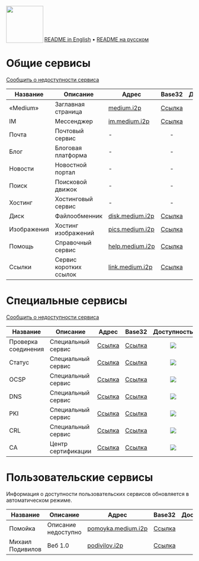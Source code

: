 <br/>
<img align="left" src="https://i.imgur.com/jwwzAxj.png" width="100px">
<br/><br/><br/><br/>

[README in English](README.en.md) • [README на русском](README.md)

# Общие сервисы
[Сообщить о недоступности сервиса](https://github.com/medium-isp/medium/issues/new)

| Название     	| Описание                    	| Адрес                       	| Base32 	      | Доступность 	| SSL | CA |
|-------------- |------------------------------ |------------------------------ |:-------------:|:-------------:|:---:|:--:|
| «Medium» 	| Заглавная страница            | [medium.i2p](http://medium.i2p/?i2paddresshelper=dLJzgrK601vSbtNZGQ~R8V0ruRsdeG35gaIdH0RkXzoFioASVww8YociZfrgLsnHmKmMfA46fFv6goHkWYLMcWCDqoNc1X1bUzJwNxGHDcJJ1svKCuMGJDm5Ve~UMkdqEWofeT4tc4F14dJE48ff10jM4Y3Zc1tJCBuXKwtwa~mAdSacDlowXABP3kQ76kpMqQZ6dAithyAi53u-USvTmpK0Lc4uvZsWQL32m~qGMEiNrrlAhHZY2ttPbPUq8ig1bhEoBkN9CEYDdEgH3mw9CNmIhUrQThD9Hp~Wlsvd1x0815U-DDPqQvbwj2KgVRRt4z0uvZ-Ol0gpJwSgXfovVmuGj-PjbzFlfe-oGB-hQWEM~rTvIGdoS09nyWZtzzEQMnOwxv72fEM7HVQbMzSQ3B2UMHDWcXaY~lmQNnXcvNPMZiWA9Qt0ogUdWzDMyz1OvK5hsUPOLEYJMQ7GS272Mx3E6fqGct2EJ20IDIY8MfMVvCzYOK58lvTqeEsAz-fRBQAEAAcAAA==)                   	| [Ссылка](http://mediumsqsqgxwwhioefin4qu2wql4nybk5fff7tgwbg2f6bgkboa.b32.i2p)              	| ![](https://img.shields.io/badge/доступен-success.svg)            	| ✅ | <a href="https://github.com/medium-isp/certification-authority/blob/master/ca-certificates/Medium_Root_CA.crt"><img src="https://img.shields.io/badge/%F0%9F%94%92-Medium_Root_CA-success.svg"></a> |
| IM   		| Мессенджер             	| [im.medium.i2p](http://im.medium.i2p/?i2paddresshelper=ZiLCyFW8shsSqPFZLyCnQEsXIpYud~0AjPBuCqKHEm8HCN0qvIiav-s5lCOWDh~DWC-bLqopcC1dEdCebMepEQZaUBM1MsrA~0rh4fqf1N7D~9~UI60il9HpLWgFRbexNfsvUx4r2LwCLG5odSbrJKFoRQ7r9MCOWdEb-asKTyXp1Q~NArFJwyn02C6jzuitQgveTQsVCwDm6VBh0hsdqrV3l62Fi8KENPbPwOb8baI9dzB20l-ZTkFjkFDkhann8d0Hd34qRLxAR2s-F149qf5Fri2LKhki-JkGgXofJPK80uLRe6x3hhBpyPowo-0hFSKPpSdZP5KCgW3y-~PJxqw-9q2sDz38K1Qc6wBGi-ouA~R9YIwYJ9QzRTNheIks4Cd2HXifV7haQZu0bbFdLb1ZbCsvrRo8iKf9gxrjIjsMSgaQsuSgTS5a7l6wMWfmfk7YN8EcgtaRUI6emglsVvvlrJPidzYxzLtyUWQPZYyEWnQTyhUMhpUlJmn17HyuBQAEAAcAAA==)              	| [Ссылка](http://imczm4o22fuinld5hyqdjvy6w3wttn6c3zxxonh72fnjnebokqfa.b32.i2p)              	| ![](https://img.shields.io/badge/доступен-success.svg)            	| ✅ | <a href="https://github.com/medium-isp/certification-authority/blob/master/ca-certificates/Medium_Root_CA.crt"><img src="https://img.shields.io/badge/%F0%9F%94%92-Medium_Root_CA-success.svg"></a> |
| Почта   	| Почтовый сервис             	| - | - | ![](https://img.shields.io/badge/нет_информации-inactive.svg)            	| - | - |
| Блог   	| Блоговая платформа            | - | - | ![](https://img.shields.io/badge/нет_информации-inactive.svg)            	| - | - |
| Новости   	| Новостной портал             	| - | - | ![](https://img.shields.io/badge/нет_информации-inactive.svg)            	| - | - |
| Поиск   	| Поисковой движок             	| - | - | ![](https://img.shields.io/badge/нет_информации-inactive.svg)            	| - | - |
| Хостинг   	| Хостинговый сервис	        | - | - | ![](https://img.shields.io/badge/нет_информации-inactive.svg)            	| - | - |
| Диск   	| Файлообменник                	| [disk.medium.i2p](http://disk.medium.i2p/?i2paddresshelper=rfhCTOQPt~jrquDp924fprg1oEhh2AQLWVd7o5IHuQUzWXlbsWyVlyDrTAgTHrukC~mV0KM7Pdx7Ae3OscYsAKOnKGNLBiMpvf9oyWc6BiZmLVV0lCMOjOe1zaWTYDyaalVgST1uJOnvqK4z5Bsp5KtjQTfdbWBo-03fvrxC~xr5vAfUXxGNWRohOsB50yo36KhEfin2q5x-BOjpR14jelnxdPvsjly4Ey3QZGkI5FBtqyz4habghOZ-OzPn9QY9x17j~ISiENrUV0oN0MREvMQyQWoILzfBdCNgokQP956H-D~3jQcwns-zUJJzUn5NKmtGVdtLeiopMd-TBkn377O2TocwJs4JDWO2EirkR6QpE~eecoaVEBmiKX62nE~GmO-Ru3caCssR2REWSLAycm3EE6EodYrpnWDhR7F0kIyXqDl9waAoIUWdBeUfWTWbWTPJXYm5QZ5tf8ffSB~gCc7mz9-2cTG7z~tr6CQX0FyHB06vKdHO0122w80xsGggBQAEAAcAAA==)              	| [Ссылка](http://diskinhww4t44nsa6rt56u32zhkgpervtyrauyyb7eqri4sqzeja.b32.i2p)              	| ![](https://img.shields.io/badge/доступен-success.svg)            	| ✅ | <a href="https://github.com/medium-isp/certification-authority/blob/master/ca-certificates/Medium_Root_CA.crt"><img src="https://img.shields.io/badge/%F0%9F%94%92-Medium_Root_CA-success.svg"></a> |
| Изображения   | Хостинг изображений           | [pics.medium.i2p](http://pics.medium.i2p/?i2paddresshelper=~wC19ISgdGp1Lh18DY1mRSLSGEk0YTWvplK~9pUQtVj1DD-nEoizpiKKTroORjBfSUmMPPTGvzh6-IB0dIWUsdn4X-s8wNr3sWFlyX1yFoHHvkyzLgAY-ju2QXkyeFjJhqAYy16fU4PqYehVALTjO2v2DN5GgDdmTPJ81yo4xOW61a9oxWByzQ~elYH-Liv0vfbNdPlANr5lmLhvDv67FVhEsFxKx-no-dMqBGniwPqZxtN5Eo0dl1DVf9yOdRcnJQSM5byMKZgQM2f~KtGOOa2yvPnjdsSdqw5Zh~RttAt6UnXbKp48pmP05rU-IWXYWXhBXYy2sZQSvXA-TIw~IxZ9UmU-jogu6shVw1iIadkFL5n0gTnOnIwJKheY2dvU-~FrrHoXnx1dZmNHsuLY5mNV7acOeKUlt2AUNDk-8Xdris7Rsl8mKSgTVMtJWNKuug07yzjq8ZolI43mL-LZErwrqVH-9a5N2I7ZpM-pODqWVs6lrEULiCj2iV7gMiNhBQAEAAcAAA==)              	| [Ссылка](http://picsqjcq6pjugty4rfvl2kjqg65lroc27jlrtdjlh2mdvug57meq.b32.i2p)              	| ![](https://img.shields.io/badge/доступен-success.svg)            	| ✅ | <a href="https://github.com/medium-isp/certification-authority/blob/master/ca-certificates/Medium_Root_CA.crt"><img src="https://img.shields.io/badge/%F0%9F%94%92-Medium_Root_CA-success.svg"></a> |
| Помощь   	| Справочный сервис             | [help.medium.i2p](http://help.medium.i2p/?i2paddresshelper=Y0U6Hz0ZIIbo9Kr1rp8zeIbXkU1BwceYJi-4eFjZY8d116ioh9n4~b9U~U-OX8uEgmLZM9NOeJC8uiheW5ovP3QArXCzQjutLSNaXZtiIdJOehYUSVe2CkznTw3DURCusaQUU7Vd2FS-dFLU-9GS233-4h5bnSQjFbJiVDKsD9IvJ5-HvBQ27BPuANnOsONCaGP5~xKiIUwa5Vwitxo8Rmeob9d~f7d~J2l5th3e0hv8hD18Th-1n~yK6iqopHsIdrc0CkLk5ZhlWoEMdE8XorSW0eA898VnrS42Su0GxbD6rmIA8fQx8vJMFcojAMv7rju1A~vs98HWTPo1KP76oDyvuo2U9NL7xA-2WehGroSxAeSdfAYK4sbick6~vcAuFqsOAaFbetBwyV1eBPr6aDfc5UrlbZpF~4~6E36oAKoy72UXafuT~X526JKfhZjzUyI0x~3pNvMkh9OY2mVeDSTlBg0oCPUKl3MVfXnyMVarljvOUAeu-A0dxkfHJ8VWBQAEAAcAAA==)              	| [Ссылка](http://help5mh3k2n5uagmikaswa2beh7w453zcedbkmnh43zoxasvsprq.b32.i2p)              	| ![](https://img.shields.io/badge/доступен-success.svg)            	| ✅ | <a href="https://github.com/medium-isp/certification-authority/blob/master/ca-certificates/Medium_Root_CA.crt"><img src="https://img.shields.io/badge/%F0%9F%94%92-Medium_Root_CA-success.svg"></a> |
| Ссылки   	| Сервис коротких ссылок        | [link.medium.i2p](http://link.medium.i2p/?i2paddresshelper=cavtaSJ9GgVnqXXBA~rWmrXHti~7DdpkGB83jBdv3dqlScc0dd8ANGapXHxJ~HKX3MTIb~fom1NyXRXEzdoquozRGY5QBQHJsD6phR~nF-~tU0sgt3ya7YlIbSRrT8bCbROr8u42u18CXrPmsS8YKIwbvD6CzI1FMdY4IIbnkFKtsXsjrxtIFeSYcOQ7ZeXhbcsxQi4525ML6ZZHaWT-rdX34qTj4fBq15SiJlJTjFDEI5CaR4cI0ElwmfG4wyzjX7VQR8jS3leP51bVDA29aBv2Z6trQbCxgu~FVNxf4SFC0YuI6VZ2mQ8zFOU9aijkiD2pD7anM71NxE1CAZ~lB5I8z-HpvbNZ7XwabXEwEYMqErYWAZO8xOuSdGsBLjd-TI1RIW~h2l6nSXVCSO2UBZ2tS)              	| [Ссылка](http://link22me2cqiaoqvw3qaoa4x3qglu65ihf4ijaoxkyxseforueiq.b32.i2p)              	| ![](https://img.shields.io/badge/доступен-success.svg)            	| ✅ | <a href="https://github.com/medium-isp/certification-authority/blob/master/ca-certificates/Medium_Root_CA.crt"><img src="https://img.shields.io/badge/%F0%9F%94%92-Medium_Root_CA-success.svg"></a> |

# Специальные сервисы
[Сообщить о недоступности сервиса](https://github.com/medium-isp/medium/issues/new)

| Название     	| Описание                    	| Адрес                       	| Base32 	      | Доступность 	| SSL | CA |
|-------------- |------------------------------ |------------------------------ |:-------------:|:-------------:|:---:|:--:|
| Проверка соединения 	| Специальный сервис        	| [Ссылка](http://connectivitycheck.medium.i2p/?i2paddresshelper=gCrYOUONipDQYmSw-UQKUz5pglDjwt7GW194ozSQGHijxoU7ebN4Ysxcp9v0~GMs~vmMJRivOjvbmiPCRpBlsPlv~o9HtpGH3PsfhIrlz4Kc4xEJ4slyvMdOicOmshVTDQj3iSh8x8It5lSkjeprGZZ5SZ2uDqvxTfWrVu-oWI-E63x4BNQadz9gXSK6tDeNupTeHdzIo9PEFnHQSdphmW-XbL9iWCZdAJPj3BTmEyRwJhrgYJotbFyMu9w506p3VhuImyNDzRCc0XpYJpBR0uWz-Oq9YjtGAG2rfT5ZpfnCqCwN8kkDXgWsPisAXkdkS7w6-Rr0eFq78MhWSNMIStwbA7ZmPnxEkWi8fuSnZ5lxOfkUG2PsY4qD7laP0XGp3U60iqe4Zpf-Wvofi8rtArsZ2gRnAXDaCbbUycL~bQCt953viJMxwVooO8XaDVYl9Y4adqyt0Kd9M1ExI6zntD60gs7b3JhoKybS9WUiBti6KuBbRvIA1KBpXBN4nQufBQAEAAcAAA==) 	| [Ссылка](http://check3cxx6tkyxh4a2lcfarooflkvjwu7bijzto5iunbudc3snja.b32.i2p)              	| ![](https://img.shields.io/badge/доступен-success.svg)            	| ✅ | <a href="https://github.com/medium-isp/certification-authority/blob/master/ca-certificates/Medium_Root_CA.crt"><img src="https://img.shields.io/badge/%F0%9F%94%92-Medium_Root_CA-success.svg"></a> |
| Статус 	| Специальный сервис        	| [Ссылка](http://status.medium.i2p/?i2paddresshelper=eywi6tdpeVywDVimT5SiGiIE9SjD50hhb4AswcItEEGCoilb2vu-SFJBngQhwObFwdG6rIah0tO97IS52c5djyu5XsMLDBiljj6PuzIeKo6kbsJujaqDpxl-SQCnzgbtUL~zVuPauIgs9pwuRzQON9XI1FTgRfJd96uZk4lF27iZ~NOqQ8tjdvZ9li1~f3e4JrOgV09gGT0dsUDHI2Ha1hgeMQW5TbZhJzkWAkB~26ESOgUPfypLLKwKzieTDGDTSmPAW1lor2dAdJ-cz-fFcOh9pfui9TzFkf5sDqKAWERMYlS14qO4EjVWtFWZcHRwqWzKYYuH3l2pQeDe3xzRgDR65-slKCKsCZ8-DTT9ZSV-Ap-SY3lVfFADXMUpSJrwAEXxtBTsuwr1vS18iz1SMtbixG-so7awRVV~LHr9DZFhrCJXa5DpD6vXR2CYSxMo437yaK8AupComImMLKr8gCTc1nUpe52nmjeYZzCGLId-Mbrrl60HOYCDoKIJxr0SBQAEAAcAAA==) 	| [Ссылка](http://statusbh7muxyv43kvzu6haj3usb6w7dq73qqwhtbneps2pak5gq.b32.i2p)              	| ![](https://img.shields.io/badge/доступен-success.svg)            	| ✅ | <a href="https://github.com/medium-isp/certification-authority/blob/master/ca-certificates/Medium_Root_CA.crt"><img src="https://img.shields.io/badge/%F0%9F%94%92-Medium_Root_CA-success.svg"></a> |
| OCSP 	| Специальный сервис        	| [Ссылка](http://ocsp.medium.i2p/?i2paddresshelper=CIM918lo7O2sestzjtjOx5fAS6JND3QTJIJh0LYgkchBFOPRy3dMX3bcy0ojp6nabReFfpCnoai0uMu~aNcHsYQaT52jtH~9xJ6UqPJD9A7crA1NtPhpDyMMYju7aIBJMrLUPD1tmBzNiLp7bqrDU34W9sD8gMUBf59iI9Ay2YZBYXWKDk-eceZLTOTaLY4oQFf3Z6KPcBhMYVJe2fHD7fKjreUsqXTsgdhfv6Igw3pKNSwr-UjLl07QvjPHf-EEDZgtgDzrvVhew3WdSVBSnH0R6PWltISjZtW8yqajB7rT-JnSJGWaFA3LLBexcapf8iXfgGhijkjrydNjd0-Jl~T5dbB-h5Wqwi4aFnv0Wtg7MX08EVPg~1M2o601rp-7P1vzMDYVqL9vAX0RnFOm0Jl~BBGLydG1vMLiZRNLEIoXdFooaggYzgAJmkFwlLOtQJq4VrJhRYzhSE7IMDTxGIruCOfGCC5q~OE0b8T7VQsn9hqrget7Ar0BhcxDE-G9BQAEAAcAAA==) 	| [Ссылка](http://ocsp2f4vhs2r3u6cdfqlp2ao3mmwb3f57gnhs4kngsxylqof52ka.b32.i2p)              	| ![](https://img.shields.io/badge/доступен-success.svg)            	| ❌ | - |
| DNS 	| Специальный сервис        	| [Ссылка](http://dns.medium.i2p/?i2paddresshelper=nSoocrdWZtFKG03ML363mC9uMrjAOtU8zfsCW5J6gaWeS2cgvMOcXsT6jI78y2ucUcybShhxOazN~7R4yZszZ3EUWmwTA2pczbY~ModyarJnC~tKwRFGlozceXmC8WDO3kRZxDhYAtM7Rgv4wac0V8JIfN8VIuhW~M2VT1m0CPDALv~C4wTOI4XvsAKs35eCgMrFoskA55DUJOEa01lEKtwnDuy0JT5~OLvEDMBHHGVy3gHHUd2-II~3bgMnHRB8pOwXUtsbbwpPycOe1z9x2Ryx6G7zfh4iaS~651J2tU7ee-2LNPg-yfk~k7ZzwXt1GDmmWacQLuOH019MA~wZpFMLo6DrEvpgxUcygIwOIh3RS8g2d75RHLxvycHbHJxm7mFLKrPFDsfzNJ1bL4A5qLd~G~sQH2h3cawroroM5z6C6M08KIxK-fFInlrAOoRwhH7HLNMPM4YZFrrEZOW~iIlSGER7GhQX9NmtMEwFaOCqQK0ICJTQmKxLQUQGQljDBQAEAAcAAA==) 	| [Ссылка](http://dns3a44zzbexpzpqakipnshxvdovx5vx4wpwknncbcekldjqp2wa.b32.i2p)              	| ![](https://img.shields.io/badge/доступен-success.svg)            	| ✅ | <a href="https://github.com/medium-isp/certification-authority/blob/master/ca-certificates/Medium_Root_CA.crt"><img src="https://img.shields.io/badge/%F0%9F%94%92-Medium_Root_CA-success.svg"></a> |
| PKI 	| Специальный сервис        	| [Ссылка](http://pki.medium.i2p/?i2paddresshelper=g6YQP06YuQkPaoXiDdyPUUWx10GkG0z9uYCs4zyHVKXmQZaYVTU4va5UIUVKeJA3nKgfCYwxxz9HLS4ZHuG84PlxJM44KS9nQ3tdzDH4T8041fo51FHhfykox41ARcXou6QkYhsldGWpxMOt4s6FK2lnQfUArzLIjYZFYESNmHD6ZCFIJrDGrmFA7AKa3GK3ZZ2J02DtzCUgrCOG-U2tcoSCdNVq2q~gTwM7Mu~WdRMfnoYEh6chmosZoEOrN5ereLVT52xgAcO6ZrrsBqcvu1EfL2yP-B-0FtfrbszXOs5TtKhA3b91sP-Oc72f27ctDQiBNto5VHMK8XOolSxRM0PyNgI80QW0-OPnfTcpcUMU78XGwO9d8ZjQTlglzVc~6gnzqXe1EAyEWtk9RIBcWY3e7A3Ac4AYwYf~vcPPWfjZg1DDsOhh4NJUrHK4b~E7HziCo5taA6n~W8QUoBUeORZK1JhA0Q5GJBkq6OW3k3Mz4BxVlNDCnaCTBq0socD8BQAEAAcAAA==) 	| [Ссылка](http://pki2o3s6xe2c4wgt6wumujcn43ymlxyfylkre6rdtj6f3xncdmmq.b32.i2p)              	| ![](https://img.shields.io/badge/доступен-success.svg)            	| ✅ | <a href="https://github.com/medium-isp/certification-authority/blob/master/ca-certificates/Medium_Root_CA.crt"><img src="https://img.shields.io/badge/%F0%9F%94%92-Medium_Root_CA-success.svg"></a> |
| CRL 	| Специальный сервис        	| [Ссылка](http://crl.medium.i2p/?i2paddresshelper=Jk3s6fMREhqUv3IyV-51S8mW0CtNCPvvYEzBb8r-JpgFdy46ALUK4tjy0ssuBjeFqgjCBhtm43c9Qu6lK0MaYtTwehbDngJYiFDhIzAYHyAzk2dXaVlrT4qBbw8vKfTafO9UdXhxCE~SKQ1rvVg3T2fDkDglM3PoAgGTz7mclun9y3IfiqTHmqlF3EBQrHCbnhsyiwNeO9LtOBGDWJao~z6AINPcPUA~joEMSBtf5OYd6djilm0-5c6ucjor1chBYuIJw5DbLCYRwjrSyepIgmbNdOwozJUqhjGW10A1dFNDvpNWDSQuaIUmDrztbs4JuIUym1B-5BB9ocY9kOuURhLNWFgExn-fitjjWD34EXEzCCPoJDDvxm1stDd-lz5mX5DtyTxgjeVkO94Dmtvm~sMeHMdE46WCpPNxiZLCDrfXwU46tsNZOrhIGON03R3pv8~5BSg~L0AKE6Kd5cc3Bb5CWjMIJ66OKI3CWkjyNakNseIKocSrWlJjUWNe7~j1BQAEAAcAAA==) 	| [Ссылка](http://crl4t6jw3vhxy4acmcy5bvpp4zmfjzkjotbcgbiq7fzyhofv7dqa.b32.i2p)              	| ![](https://img.shields.io/badge/доступен-success.svg)            	| ❌ | - |
| CA 	| Центр сертификации            | [Ссылка](http://secure.medium.i2p/?i2paddresshelper=V4aaivFe5qs4B67h3zJga-E1kUHQ-bTCQKOh0xYhXzTDf2lAYCrzTrRKSevKQgtctIiPyOOIgIpvo6DTVVSTn7uOEQNRBhUUOhsOIYh-RzhVJf4rgmjmqFYqUKnoULeJxgArr~S~c75VtFrTgpoUUay9U-5fSrw6R36n-ytXiqG~sPDll4UyJHiZjTAlrzh3xRzpFFm~YWdkU9MwigPM4yEX6Wa5iydutdKHO9my4T-7T9i60oBGJFASzawdAmRr7sndZpizkvyrFVFJLQPPAQEpuFyv46UEfsTA3H2SEkY0UduV1jR5-35s97L4Z9sDx7LjNUkQRyeDnqJiVydXp9i2f38Ha~mzPBP40Pednw~Sc7aMPsvACZjIAVN45lqA2PI6wX8XekQyYdvrydynQ2HnsYOMpNT9z6tVel6HoOYwGznZhKGSDqtdRxBTI-8n13t4ilZ9ZeCUkAC38f8eSevdG5Tr6NXSmeIAVEMQJUmsU6eR6gV1kf5QmzOYN6aFBQAEAAcAAA==)                   	| [Ссылка](http://secure3sglrjnsvvmlyqyinikb2pl52sjtcuw426ulalykzqwqfq.b32.i2p)              	| ![](https://img.shields.io/badge/доступен-success.svg)            	| ✅ | <a href="https://github.com/medium-isp/certification-authority/blob/master/ca-certificates/Medium_Root_CA.crt"><img src="https://img.shields.io/badge/%F0%9F%94%92-Medium_Root_CA-success.svg"></a> |

# Пользовательские сервисы
Информация о доступности пользовательских сервисов обновляется в автоматическом режиме.

| Название     	| Описание                    	| Адрес                       	| Base32 	      | Доступность 	| SSL | CA |
|-------------- |------------------------------ |------------------------------ |:-------------:|:-------------:|:---:|:--:|
| Помойка 	| Описание недоступно            | [pomoyka.medium.i2p](http://pomoyka.medium.i2p/?i2paddresshelper=b-gzL2qVPRrZnIicIwjqNOKsqkXLvj0Rr4cLN7oBuJmo44kI2Ig25zRcF6dABPk1Zoy25cRO8xEKWlHmey3J4bo9~Nzw8uX9wA8Y4Xq6Gpu17dozHvZIvTyrzx~gw585-YE~6bjtBcDD7gcfLwVUlwOCefEf7VJ0FUJaGjy95PhnrREzCCc3uOray3zJXmt13N2L~i401Xuk6EbjV5bFxUdbRLahe6T5sP6q2p7fo~863-NxP-3mxwWTfkt7rFKEJv17CNR8Z7PH4cIsyC8fi3g0nWa80zfrX1h3sEpH-97LO4sO8h3CY3-Cne0wTTblmc7z9amuSpFo9geap8DM-MKoC0iAsZbfV1BPcOUFTFwMI43FxB5Bl7mv4pzYaHgd6sRwii3DUr8uiHZ6r-TdptN6MZNvD5QrOEJ6RD2xiyjkFNG5Ci05uB7Zb1oaCSqhR5-CWjf8quyxrwAsJXc~mhoYanG6WrIsaWbWWrPDJMlBGbMXMhCUGxQCZpWIzYMOBQAEAAEAAA==)                   	| [Ссылка](http://rf7zsxavqgimrqt47nhm5d6xyr4n7scx3l6itwrhojxjfhup3rza.b32.i2p)              	| ![](https://img.shields.io/badge/недоступен-red.svg)            	| ✅ | <a href="https://github.com/medium-isp/certification-authority/blob/master/ca-certificates/Medium_Root_CA.crt"><img src="https://img.shields.io/badge/%F0%9F%94%92-Medium_Root_CA-success.svg"></a> |
| Михаил Подивилов 	| Веб 1.0            | [podivilov.i2p](http://podivilov.i2p/?i2paddresshelper=kT7Xik6b-nY3l956RVjniEpCSb4In28yE6oS9wVAvizgcF-M~8mMgyIw3ZHzwhxhmJ1iKur81NrcQODKBAUYVvF2u1KAeX1Wlzxkq3jQl~Zi14nnWKmuvKo1Ar9w5~mPNVxlxhFNG2WZ0TT1qXB4t2g5RiPA8ai6nlz-l6uHx4ZVDJOi7owINrBw8NtX6iSUudF34oUSA4ednK3nGmD4vjhMUHfYsx9RdESrtQzpJ1WIDPb4p34QNq-WYCQ5UcQOxSK-Lsr39Yuvh2qG70f8ZR1yRgFtTTElzQhMOqFWexuM9qdAFXc2mcHdq6vF4cSoBzxAyACQnOP6ESuwo-pD4f4mH48Xq6cJPoTE44jOpBAXvRqNNikMGs-SSMHRDArL6trTD6Nnn2gjXadOnDtLFeCayc9IEXfBVm51-LEai~l9sPMNDVJ3EmbPlS5N0aYTmC-qzj-4bB8VXWySBroLICxhsTnT75Af4Bhp0pD4OVe3LxgnbyiRA3nz639d-1Q2BQAEAAcAAA==)                   	| [Ссылка](http://veakv6mt2qs577mkgnozk7o6tunv5c7ptvfr6iwnxvt4nxilo4xa.b32.i2p)              	| ![](https://img.shields.io/badge/частично-yellow.svg)            	| ✅ | <a href="https://github.com/medium-isp/certification-authority/blob/master/ca-certificates/Medium_Root_CA.crt"><img src="https://img.shields.io/badge/%F0%9F%94%92-Medium_Root_CA-success.svg"></a> |
